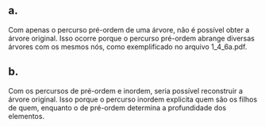 ## a.
Com apenas o percurso pré-ordem de uma árvore, não é possível obter a árvore original. Isso ocorre porque o percurso pré-ordem abrange diversas árvores com os mesmos nós, como exemplificado no arquivo 1_4_6a.pdf.

## b.
Com os percursos de pré-ordem e inordem, seria possível reconstruir a árvore original. Isso porque o percurso inordem explicita quem são os filhos de quem, enquanto o de pré-ordem determina a profundidade dos elementos.